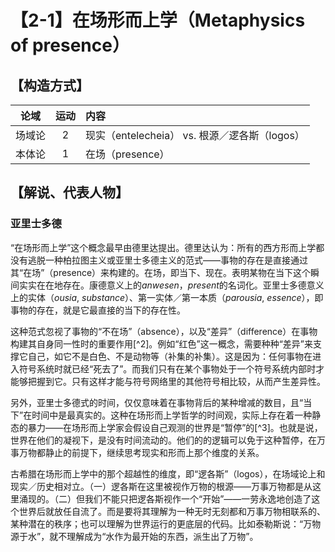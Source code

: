 # 【2-1】在场形而上学（Metaphysics of presence）

## 【构造方式】
|  论域  | 运动 | 内容                                          |
| :----: | :--: | :-------------------------------------------- |
| 场域论 |  2   | 现实（entelecheia） vs. 根源／逻各斯（logos） |
| 本体论 |  1   | 在场（presence）                              |

## 【解说、代表人物】

### 亚里士多德

“在场形而上学”这个概念最早由德里达提出。德里达认为：所有的西方形而上学都没有逃脱一种柏拉图主义或亚里士多德主义的范式——事物的存在是直接通过其“在场”（presence）来构建的。在场，即当下、现在。表明某物在当下这个瞬间实实在在地存在。康德意义上的*anwesen*，*present*的名词化。亚里士多德意义上的实体（*ousia*, *substance*）、第一实体／第一本质（*parousia*, *essence*），即事物的存在，就是它最直接的当下的存在性。

这种范式忽视了事物的“不在场”（absence），以及“差异”（difference）在事物构建其自身同一性时的重要作用[^2]。例如“红色”这一概念，需要种种“差异”来支撑它自己，如它不是白色、不是动物等（补集的补集）。这是因为：任何事物在进入符号系统时就已经“死去了”。而我们只有在某个事物处于一个符号系统内部时才能够把握到它。只有这样才能与符号网络里的其他符号相比较，从而产生差异性。

另外，亚里士多德式的时间，仅仅意味着在事物背后的某种增减的数目，且“当下”在时间中是最真实的。这种在场形而上学哲学的时间观，实际上存在着一种静态的暴力——在场形而上学家会假设自己观测的世界是“暂停”的[^3]。也就是说，世界在他们的凝视下，是没有时间流动的。他们的的逻辑可以免于这种暂停，在万事万物都静止的前提下，继续思考现实和形而上那个维度的关系。

古希腊在场形而上学中的那个超越性的维度，即“逻各斯”（logos），在场域论上和现实／历史相对立。（一）逻各斯在这里被视作万物的根源——万事万物都是从这里涌现的。（二）但我们不能只把逻各斯视作一个“开始”——一劳永逸地创造了这个世界后就放任自流了。而是要将其理解为一种无时无刻都和万事万物相联系的、某种潜在的秩序；也可以理解为世界运行的更底层的代码。比如泰勒斯说：“万物源于水”，就不理解成为“水作为最开始的东西，派生出了万物”。
